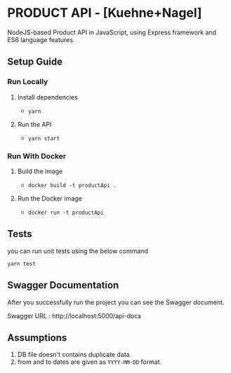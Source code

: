 # PRODUCT API - [Kuehne+Nagel]

NodeJS-based Product API in JavaScript, using Express framework and ES6 language features.

## Setup Guide

### Run Locally

1. Install dependencies
    - ```yarn```

2. Run the API
    - ```yarn start```

### Run With Docker

1. Build the image
    - ```docker build -t productApi .```

2. Run the Docker image
    - ```docker run -t productApi```

## Tests

you can run unit tests using the below command

```yarn test```

## Swagger Documentation

After you successfully run the project you can see the Swagger document.

Swagger URL : http://localhost:5000/api-docs

## Assumptions

1. DB file doesn't contains duplicate data.
2. from and to dates are given as ```YYYY-MM-DD``` format.
